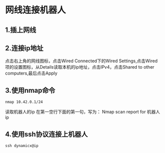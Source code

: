 # 网线连接机器人

## 1.插上网线

## 2.连接ip地址
点击右上角的网线图标，点击Wired Connected下的Wired Settings,点击Wired项的设置图标，从Details读取本机的ip地址，点击IPv4，点击Shared to other computers,最后点击Apply

## 3.使用nmap命令
```
nmap 10.42.0.1/24
```
读取机器人的ip
在第一空行下面的第一句，写为：
Nmap scan report for 机器人ip

## 4.使用ssh协议连接上机器人
```
ssh dynamicx@ip
```
